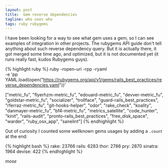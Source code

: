 ```yaml
---
layout: post
title:  Gem reverse dependencies
tagline: who uses who
tags: ruby rubygems
---
```

I have been looking for a way to see what gem uses a gem, so I can see examples of integration in other projects. The rubygems API guide don't tell anything about such reverse dependency query. But it is actually there, it got merged some time ago, and optimized, but it is not documented yet (it runs really fast, kudos Rubygems guys).

{% highlight ruby %}
ruby -ropen-uri -rpp -ryaml \
     -e 'pp YAML.load(open("https://rubygems.org/api/v1/gems/rails_best_practices/reverse_dependencies.yaml"))'

["metric_fu",
 "flyerhzm-metric_fu",
 "edouard-metric_fu",
 "devver-metric_fu",
 "goldstar-metric_fu",
 "socializer",
 "trollface",
 "guard-rails_best_practices",
 "rferraz-metric_fu",
 "git-hooks-helper",
 "odor",
 "rake_check",
 "koality",
 "danmayer-metric_fu",
 "bf4-metric_fu",
 "metrics_satellite",
 "code_hunter",
 "kinit",
 "rails-audit",
 "pronto-rails_best_practices",
 "free_disk_space",
 "warder",
 "ruby_osx_app",
 "sanelint"]
{% endhighlight %}

Out of curiosity I counted some wellknown gems usages by adding a `.count` at the end:

{% highlight bash %}
rake:    23766
rails:   6283
thor:    2786
pry:     2870
sinatra: 1964
devise:  422
{% endhighlight %}


_mose_
